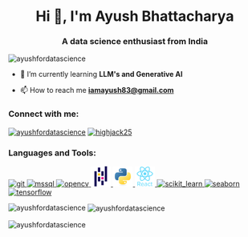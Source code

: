 <h1 align="center">Hi 👋, I'm Ayush Bhattacharya</h1>
<h3 align="center">A data science enthusiast from India</h3>

<p align="left"> <img src="https://komarev.com/ghpvc/?username=ayushfordatascience&label=Profile%20views&color=0e75b6&style=flat" alt="ayushfordatascience" /> </p>

- 🌱 I’m currently learning **LLM's and Generative AI**

- 📫 How to reach me **iamayush83@gmail.com**

<h3 align="left">Connect with me:</h3>
<p align="left">
<a href="https://linkedin.com/in/ayushfordatascience" target="blank"><img align="center" src="https://raw.githubusercontent.com/rahuldkjain/github-profile-readme-generator/master/src/images/icons/Social/linked-in-alt.svg" alt="ayushfordatascience" height="30" width="40" /></a>
<a href="https://kaggle.com/highjack25" target="blank"><img align="center" src="https://raw.githubusercontent.com/rahuldkjain/github-profile-readme-generator/master/src/images/icons/Social/kaggle.svg" alt="highjack25" height="30" width="40" /></a>
</p>

<h3 align="left">Languages and Tools:</h3>
<p align="left"> <a href="https://git-scm.com/" target="_blank" rel="noreferrer"> <img src="https://www.vectorlogo.zone/logos/git-scm/git-scm-icon.svg" alt="git" width="40" height="40"/> </a> <a href="https://www.microsoft.com/en-us/sql-server" target="_blank" rel="noreferrer"> <img src="https://www.svgrepo.com/show/303229/microsoft-sql-server-logo.svg" alt="mssql" width="40" height="40"/> </a> <a href="https://opencv.org/" target="_blank" rel="noreferrer"> <img src="https://www.vectorlogo.zone/logos/opencv/opencv-icon.svg" alt="opencv" width="40" height="40"/> </a> <a href="https://pandas.pydata.org/" target="_blank" rel="noreferrer"> <img src="https://raw.githubusercontent.com/devicons/devicon/2ae2a900d2f041da66e950e4d48052658d850630/icons/pandas/pandas-original.svg" alt="pandas" width="40" height="40"/> </a> <a href="https://www.python.org" target="_blank" rel="noreferrer"> <img src="https://raw.githubusercontent.com/devicons/devicon/master/icons/python/python-original.svg" alt="python" width="40" height="40"/> </a> <a href="https://reactjs.org/" target="_blank" rel="noreferrer"> <img src="https://raw.githubusercontent.com/devicons/devicon/master/icons/react/react-original-wordmark.svg" alt="react" width="40" height="40"/> </a> <a href="https://scikit-learn.org/" target="_blank" rel="noreferrer"> <img src="https://upload.wikimedia.org/wikipedia/commons/0/05/Scikit_learn_logo_small.svg" alt="scikit_learn" width="40" height="40"/> </a> <a href="https://seaborn.pydata.org/" target="_blank" rel="noreferrer"> <img src="https://seaborn.pydata.org/_images/logo-mark-lightbg.svg" alt="seaborn" width="40" height="40"/> </a> <a href="https://www.tensorflow.org" target="_blank" rel="noreferrer"> <img src="https://www.vectorlogo.zone/logos/tensorflow/tensorflow-icon.svg" alt="tensorflow" width="40" height="40"/> </a> </p>

<p><img align="left" src="https://github-readme-stats.vercel.app/api/top-langs?username=ayushfordatascience&show_icons=true&locale=en&layout=compact" alt="ayushfordatascience" /></p>

<p>&nbsp;<img align="center" src="https://github-readme-stats.vercel.app/api?username=ayushfordatascience&show_icons=true&locale=en" alt="ayushfordatascience" /></p>

<p><img align="center" src="https://github-readme-streak-stats.herokuapp.com/?user=ayushfordatascience&" alt="ayushfordatascience" /></p>
